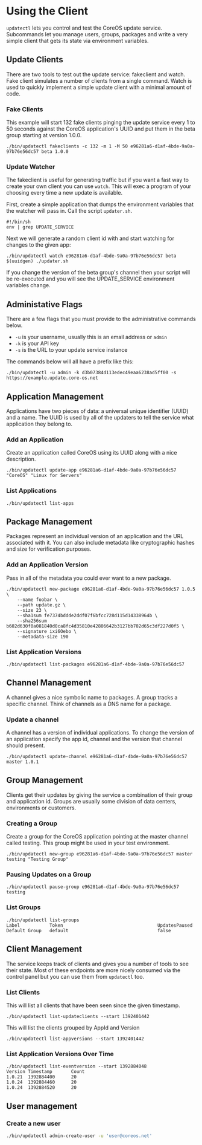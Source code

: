 # Using the Client

`updatectl` lets you control and test the CoreOS update service. Subcommands
let you manage users, groups, packages and write a very simple client that gets
its state via environment variables.

## Update Clients

There are two tools to test out the update service: fakeclient and watch. Fake
client simulates a number of clients from a single command. Watch is used to
quickly implement a simple update client with a minimal amount of code.

### Fake Clients

This example will start 132 fake clients pinging the update service every 1 to
50 seconds against the CoreOS application's UUID and put them in the beta group
starting at version 1.0.0.

```
./bin/updatectl fakeclients -c 132 -m 1 -M 50 e96281a6-d1af-4bde-9a0a-97b76e56dc57 beta 1.0.0
```

### Update Watcher

The fakeclient is useful for generating traffic but if you want a fast way to
create your own client you can use `watch`. This will exec a program of your
choosing every time a new update is available.

First, create a simple application that dumps the environment variables that
the watcher will pass in. Call the script `updater.sh`.

```
#!/bin/sh
env | grep UPDATE_SERVICE
```

Next we will generate a random client id with and start watching for changes to the given app:

```
./bin/updatectl watch e96281a6-d1af-4bde-9a0a-97b76e56dc57 beta $(uuidgen) ./updater.sh
```

If you change the version of the beta group's channel then your script will be
re-executed and you will see the UPDATE_SERVICE environment variables change.

## Administative Flags

There are a few flags that you must provide to the administrative commands below. 

- `-u` is your username, usually this is an email address or `admin`
- `-k` is your API key
- `-s` is the URL to your update service instance

The commands below will all have a prefix like this:

```
./bin/updatectl -u admin -k d3b07384d113edec49eaa6238ad5ff00 -s https://example.update.core-os.net
```

## Application Management

Applications have two pieces of data: a universal unique identifier (UUID) and
a name. The UUID is used by all of the updaters to tell the service what
application they belong to.

### Add an Application

Create an application called CoreOS using its UUID along with a nice description.

```
./bin/updatectl update-app e96281a6-d1af-4bde-9a0a-97b76e56dc57 "CoreOS" "Linux for Servers"
```

### List Applications

```
./bin/updatectl list-apps
```

## Package Management

Packages represent an individual version of an application and the URL
associated with it. You can also include metadata like cryptographic hashes and
size for verification purposes.

### Add an Application Version

Pass in all of the metadata you could ever want to a new package.

```
./bin/updatectl new-package e96281a6-d1af-4bde-9a0a-97b76e56dc57 1.0.5 \
	--name foobar \
	--path update.gz \
	--size 23 \
	--sha1sum fe7374bddde2ddf07f6bfcc728d115d14338964b \
	--sha256sum b602d630f0a081840d0ca8fc4d35810e42806642b3127bb702d65c3df227d0f5 \
	--signature ixi6Oebo \
	--metadata-size 190
```

### List Application Versions

```
./bin/updatectl list-packages e96281a6-d1af-4bde-9a0a-97b76e56dc57
```

## Channel Management

A channel gives a nice symbolic name to packages. A group tracks a specific
channel. Think of channels as a DNS name for a package.

### Update a channel

A channel has a version of individual applications. To change the version of an
application specify the app id, channel and the version that channel
should present.

```
./bin/updatectl update-channel e96281a6-d1af-4bde-9a0a-97b76e56dc57 master 1.0.1
```

## Group Management

Clients get their updates by giving the service a combination of their group
and application id. Groups are usually some division of data centers,
environments or customers.

### Creating a Group

Create a group for the CoreOS application pointing at the master channel called
testing. This group might be used in your test environment.

```
./bin/updatectl new-group e96281a6-d1af-4bde-9a0a-97b76e56dc57 master testing "Testing Group"
```

### Pausing Updates on a Group

```
./bin/updatectl pause-group e96281a6-d1af-4bde-9a0a-97b76e56dc57 testing
```

### List Groups

```
./bin/updatectl list-groups
Label           Token                                   UpdatesPaused
Default Group   default                                 false
```

## Client Management

The service keeps track of clients and gives you a number of tools to see their
state. Most of these endpoints are more nicely consumed via the control panel
but you can use them from `updatectl` too.

### List Clients

This will list all clients that have been seen since the given timestamp.

```
./bin/updatectl list-updateclients --start 1392401442
```

This will list the clients grouped by AppId and Version

```
./bin/updatectl list-appversions --start 1392401442
```

### List Application Versions Over Time

```
./bin/updatectl list-eventversion --start 1392884048
Version Timestamp       Count
1.0.21  1392884400      20
1.0.24  1392884460      20
1.0.24  1392884520      20
```

## User management

### Create a new user

```bash
./bin/updatectl admin-create-user -u 'user@coreos.net'
```
